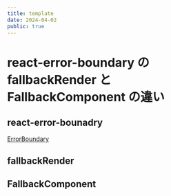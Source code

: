 ```yaml
---
title: template
date: 2024-04-02
public: true
---
```


# react-error-boundary の fallbackRender と FallbackComponent の違い

## react-error-bounadry

[ErrorBoundary](https://ja.react.dev/reference/react/Component#catching-rendering-errors-with-an-error-boundary)

## fallbackRender

## FallbackComponent
